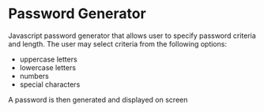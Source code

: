 # Password Generator

Javascript password generator that allows user to specify password criteria and length. The user may select criteria from the following options:

- uppercase letters
- lowercase letters
- numbers
- special characters

A password is then generated and displayed on screen